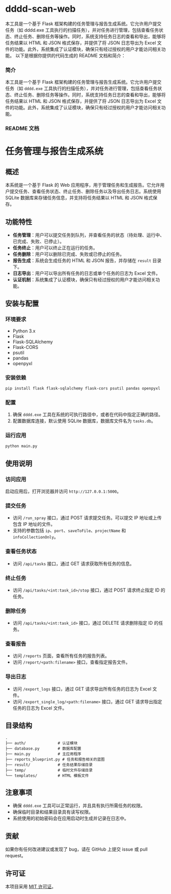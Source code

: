# dddd-scan-web
本工具是一个基于 Flask 框架构建的任务管理与报告生成系统。它允许用户提交任务（如 dddd.exe 工具执行的扫描任务），并对任务进行管理，包括查看任务状态、终止任务、删除任务等操作。同时，系统支持任务日志的查看和导出，能够将任务结果以 HTML 和 JSON 格式保存，并提供了将 JSON 日志导出为 Excel 文件的功能。此外，系统集成了认证模块，确保只有经过授权的用户才能访问相关功能。
以下是根据你提供的代码生成的 README 文档和简介：

### 简介
本工具是一个基于 Flask 框架构建的任务管理与报告生成系统。它允许用户提交任务（如 `dddd.exe` 工具执行的扫描任务），并对任务进行管理，包括查看任务状态、终止任务、删除任务等操作。同时，系统支持任务日志的查看和导出，能够将任务结果以 HTML 和 JSON 格式保存，并提供了将 JSON 日志导出为 Excel 文件的功能。此外，系统集成了认证模块，确保只有经过授权的用户才能访问相关功能。

### README 文档

# 任务管理与报告生成系统

## 概述
本系统是一个基于 Flask 的 Web 应用程序，用于管理任务和生成报告。它允许用户提交任务、查看任务状态、终止任务、删除任务以及导出任务日志。系统使用 SQLite 数据库来存储任务信息，并支持将任务结果以 HTML 和 JSON 格式保存。

## 功能特性
- **任务管理**：用户可以提交任务到队列，并查看任务的状态（待处理、运行中、已完成、失败、已停止）。
- **任务终止**：用户可以终止正在运行的任务。
- **任务删除**：用户可以删除已完成、失败或已停止的任务。
- **报告生成**：系统会生成任务的 HTML 和 JSON 报告，并存储在 `result` 目录下。
- **日志导出**：用户可以导出所有任务的日志或单个任务的日志为 Excel 文件。
- **认证机制**：系统集成了认证模块，确保只有经过授权的用户才能访问相关功能。

## 安装与配置

### 环境要求
- Python 3.x
- Flask
- Flask-SQLAlchemy
- Flask-CORS
- psutil
- pandas
- openpyxl

### 安装依赖
```bash
pip install flask flask-sqlalchemy flask-cors psutil pandas openpyxl
```

### 配置
1. 确保 `dddd.exe` 工具在系统的可执行路径中，或者在代码中指定正确的路径。
2. 配置数据库连接，默认使用 SQLite 数据库，数据库文件名为 `tasks.db`。

### 运行应用
```bash
python main.py
```

## 使用说明

### 访问应用
启动应用后，打开浏览器并访问 `http://127.0.0.1:5000`。

### 提交任务
- 访问 `/run_spray` 接口，通过 POST 请求提交任务。可以提交 IP 地址或上传包含 IP 地址的文件。
- 支持的参数包括 `ip`、`port`、`saveToFile`、`projectName` 和 `infoCollectionOnly`。

### 查看任务状态
- 访问 `/api/tasks` 接口，通过 GET 请求获取所有任务的信息。

### 终止任务
- 访问 `/api/tasks/<int:task_id>/stop` 接口，通过 POST 请求终止指定 ID 的任务。

### 删除任务
- 访问 `/api/tasks/<int:task_id>` 接口，通过 DELETE 请求删除指定 ID 的任务。

### 查看报告
- 访问 `/reports` 页面，查看所有任务的报告列表。
- 访问 `/report/<path:filename>` 接口，查看指定报告文件。

### 导出日志
- 访问 `/export_logs` 接口，通过 GET 请求导出所有任务的日志为 Excel 文件。
- 访问 `/export_single_log/<path:filename>` 接口，通过 GET 请求导出指定任务的日志为 Excel 文件。

## 目录结构
```
.
├── auth/              # 认证模块
├── database.py        # 数据库配置
├── main.py            # 主应用程序
├── reports_blueprint.py # 任务和报告相关的蓝图
├── result/            # 任务结果存储目录
├── temp/              # 临时文件存储目录
└── templates/         # HTML 模板文件
```

## 注意事项
- 确保 `dddd.exe` 工具可以正常运行，并且具有执行所需任务的权限。
- 确保临时目录和结果目录具有读写权限。
- 系统使用的初始密码会在应用启动时生成并记录在日志中。

## 贡献
如果你有任何改进建议或发现了 bug，请在 GitHub 上提交 issue 或 pull request。

## 许可证
本项目采用 [MIT 许可证](LICENSE)。
